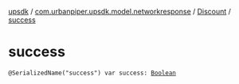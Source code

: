 [upsdk](../../index.md) / [com.urbanpiper.upsdk.model.networkresponse](../index.md) / [Discount](index.md) / [success](./success.md)

# success

`@SerializedName("success") var success: `[`Boolean`](https://kotlinlang.org/api/latest/jvm/stdlib/kotlin/-boolean/index.html)